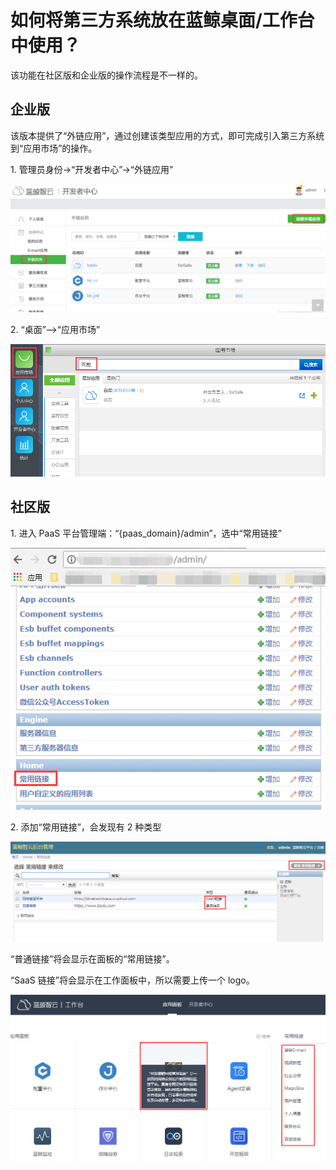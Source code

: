 # 如何将第三方系统放在蓝鲸桌面/工作台中使用？

该功能在社区版和企业版的操作流程是不一样的。

## 企业版

该版本提供了“外链应用”，通过创建该类型应用的方式，即可完成引入第三方系统到“应用市场”的操作。

1\. 管理员身份->“开发者中心”->“外链应用”

![-w2020](../assets/image068.png)

2\. “桌面”—>“应用市场”

![-w2020](../assets/image069.png)

## 社区版

1\. 进入 PaaS 平台管理端：“{paas_domain}/admin”，选中“常用链接”

![-w2020](../assets/image065.png)

2\. 添加“常用链接”，会发现有 2 种类型

![-w2020](../assets/image066.png)

“普通链接”将会显示在面板的“常用链接”。

“SaaS 链接”将会显示在工作面板中，所以需要上传一个 logo。

![-w2020](../assets/image067.png)
